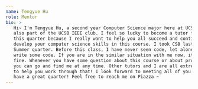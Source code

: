 ```yaml
---
name: Tengyue Hu
role: Mentor
bio: >
   Hi~ I'm Tengyue Hu, a second year Computer Science major here at UCSB. I am 
   also part of the UCSB IEEE club. I feel so lucky to become a tutor for CS8 
   this quarter because I really want to help you all succeed and continue to 
   develop your computer science skills in this course. I took CS8 last year in
   Summer quarter. Before this class, I have never seen code, let alone actually 
   write some code. If you are in the similar situation with me now, it is totally
   fine. Whenever you have some question about this course or about programming, 
   you can go and find me at any time. Other tutors and I are all extremely eager 
   to help you work through that! I look forward to meeting all of you and hope we
   have a great quarter! Feel free to reach me on Piazza ~
---
```

